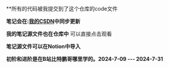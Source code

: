**所有的代码被我提交到了这个仓库的code文件

**笔记会在:[我的CSDN](https://blog.csdn.net/L_Z_J_I/article/details/140400417?spm=1001.2014.3001.5501)中同步更新**

 **我的笔记源文件也在仓库中** 可以直接点击观看

 **笔记源文件可以在Notion中导入**

 **初阶和进阶是在B站比特鹏哥哪里学的。2024-7-09 ---  2024-7-31** 
 
 
